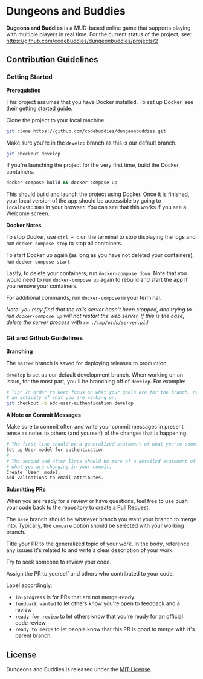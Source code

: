 # Dungeons and Buddies
**Dugeons and Buddies** is a MUD-based online game that supports playing with multiple players in real time. For the current status of the project, see: https://github.com/codebuddies/dungeonbuddies/projects/2

## Contribution Guidelines
### Getting Started
**Prerequisites**

This project assumes that you have Docker installed. To set up Docker, see their [getting started guide](https://www.docker.com/get-started).

Clone the project to your local machine.
```bash
git clone https://github.com/codebuddies/dungeonbuddies.git
```

Make sure you're in the `develop` branch as this is our default branch.
```bash
git checkout develop
```

If you're launching the project for the very first time, build the Docker containers.
```bash
docker-compose build && docker-compose up
```

This should build and launch the project using Docker. Once it is finished, your local version of the app should be accessible by going to `localhost:3000` in your browser. You can see that this works if you see a Welcome screen.

**Docker Notes**

To stop Docker, use `ctrl + c` on the terminal to stop displaying the logs and run `docker-compose stop` to stop all containers.

To start Docker up again (as long as you have not deleted your containers), run `docker-compose start`.

Lastly, to delete your containers, run `docker-compose down`. Note that you would need to run `docker-compose up` again to rebuild and start the app if you remove your containers.

For additional commands, run `docker-compose` in your terminal.

_Note: you may find that the rails server hasn't been stopped, and trying to run `docker-compose up` will not restart the web server. If this is the case, delete the server process with `rm ./tmp/pids/server.pid`_

### Git and Github Guidelines
**Branching**

The `master` branch is saved for deploying releases to production.

`develop` is set as our default development branch. When working on an issue, for the most part, you'll be branching off of `develop`. For example:
```bash
# Tip: In order to keep focus on what your goals are for the branch, name it as
# an activity of what you are working on.
git checkout -b add-user-authentication develop
```

**A Note on Commit Messages**

Make sure to commit often and write your commit messages in present tense as notes to others (and yourself) of the changes that is happening.
```bash
# The first line should be a generalized statement of what you're committing.
Set up User model for authentication
#
# The second and after lines should be more of a detailed statement of
# what you are changing in your commit.
Create `User` model.
Add validations to email attributes.
```

**Submitting PRs**

When you are ready for a review or have questions, feel free to use push your code back to the repository to [create a Pull Request](https://github.com/codebuddies/dungeonbuddies/compare).

The `base` branch should be whatever branch you want your branch to merge into. Typically, the `compare` option should be selected with your working branch.

Title your PR to the generalized topic of your work. In the body, reference any issues it's related to and write a clear description of your work.

Try to seek someone to review your code.

Assign the PR to yourself and others who contributed to your code.

Label accordingly:
+ `in-progress` is for PRs that are not merge-ready.
+ `feedback wanted` to let others know you're open to feedback and a review
+ `ready for review` to let others know that you're ready for an official code review
+ `ready to merge` to let people know that this PR is good to merge with it's parent branch.

## License
Dungeons and Buddies is released under the [MIT License](https://github.com/codebuddies/dungeonbuddies/blob/develop/LICENSE).
